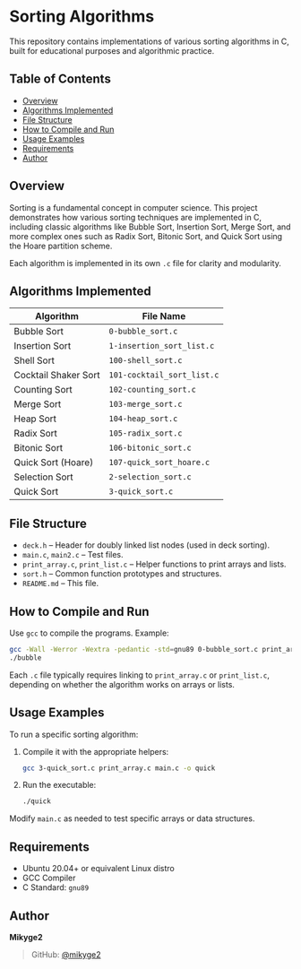 # Sorting Algorithms

This repository contains implementations of various sorting algorithms in C, built for educational purposes and algorithmic practice.

## Table of Contents

* [Overview](#overview)
* [Algorithms Implemented](#algorithms-implemented)
* [File Structure](#file-structure)
* [How to Compile and Run](#how-to-compile-and-run)
* [Usage Examples](#usage-examples)
* [Requirements](#requirements)
* [Author](#author)

## Overview

Sorting is a fundamental concept in computer science. This project demonstrates how various sorting techniques are implemented in C, including classic algorithms like Bubble Sort, Insertion Sort, Merge Sort, and more complex ones such as Radix Sort, Bitonic Sort, and Quick Sort using the Hoare partition scheme.

Each algorithm is implemented in its own `.c` file for clarity and modularity.

## Algorithms Implemented

| Algorithm            | File Name                  |
| -------------------- | -------------------------- |
| Bubble Sort          | `0-bubble_sort.c`          |
| Insertion Sort       | `1-insertion_sort_list.c`  |
| Shell Sort           | `100-shell_sort.c`         |
| Cocktail Shaker Sort | `101-cocktail_sort_list.c` |
| Counting Sort        | `102-counting_sort.c`      |
| Merge Sort           | `103-merge_sort.c`         |
| Heap Sort            | `104-heap_sort.c`          |
| Radix Sort           | `105-radix_sort.c`         |
| Bitonic Sort         | `106-bitonic_sort.c`       |
| Quick Sort (Hoare)   | `107-quick_sort_hoare.c`   |
| Selection Sort       | `2-selection_sort.c`       |
| Quick Sort           | `3-quick_sort.c`           |

## File Structure

* `deck.h` – Header for doubly linked list nodes (used in deck sorting).
* `main.c`, `main2.c` – Test files.
* `print_array.c`, `print_list.c` – Helper functions to print arrays and lists.
* `sort.h` – Common function prototypes and structures.
* `README.md` – This file.

## How to Compile and Run

Use `gcc` to compile the programs. Example:

```bash
gcc -Wall -Werror -Wextra -pedantic -std=gnu89 0-bubble_sort.c print_array.c main.c -o bubble
./bubble
```

Each `.c` file typically requires linking to `print_array.c` or `print_list.c`, depending on whether the algorithm works on arrays or lists.

## Usage Examples

To run a specific sorting algorithm:

1. Compile it with the appropriate helpers:

   ```bash
   gcc 3-quick_sort.c print_array.c main.c -o quick
   ```

2. Run the executable:

   ```bash
   ./quick
   ```

Modify `main.c` as needed to test specific arrays or data structures.

## Requirements

* Ubuntu 20.04+ or equivalent Linux distro
* GCC Compiler
* C Standard: `gnu89`

## Author

**Mikyge2**

> GitHub: [@mikyge2](https://github.com/mikyge2)
